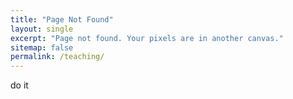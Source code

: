 ```yaml
---
title: "Page Not Found"
layout: single
excerpt: "Page not found. Your pixels are in another canvas."
sitemap: false
permalink: /teaching/
---
```


do it
